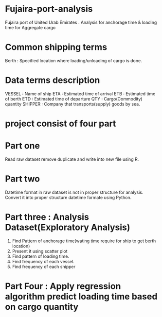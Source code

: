 # Fujaira-port-analysis
Fujaira port of United Urab Emirates .  Analysis for anchorage time &amp; loading time for Aggregate cargo

# Common shipping terms
Berth : Specified location where loading/unloading of cargo is done.

# Data terms description
VESSEL  : Name of ship
ETA     : Estimated time of arrival
ETB     : Estimated time of berth
ETD     : Estimated time of departure
QTY     : Cargo(Commodity) quantity
SHIPPER : Company that transports(supply) goods by sea.

# project consist of four part

# Part one
Read raw dataset remove duplicate and write into new file using R.

# Part two
Datetime format in raw dataset is not in proper structure for analysis.
Convert it into proper structure datetime formate using Python.

# Part three : Analysis Dataset(Exploratory Analysis)
1. Find Pattern of anchorage time(wating time require for ship to get berth location)
2. Present it using scatter plot
3. Find pattern of loading time.
4. Find frequency of each vessel.
5. Find frequency of each shipper

# Part Four : Apply regression algorithm predict loading time based on cargo quantity

